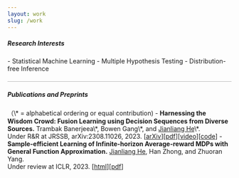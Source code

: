 ```yaml
---
layout: work
slug: /work
---
```

<h5> Research Interests</h5>
- Statistical Machine Learning
- Multiple Hypothesis Testing 
- Distribution-free Inference

<hr style="height:1px;opacity:0.3;color:gray;margin:20px 0px 15px 0px">

<h5> Publications and Preprints</h5>
（\* = alphabetical ordering or equal contribution)
- <b>Harnessing the Wisdom Crowd: Fusion Learning using Decision Sequences from Diverse Sources.</b>
  Trambak Banerjeea\*, Bowen Gang\*, and <u>Jianliang He</u>\*.<br>
  Under R&R at JRSSB, arXiv:2308.11026, 2023. [<a href="https://arxiv.org/abs/2308.11026">arXiv</a>][<a href="assets/files/IRT_jianliang.pdf">pdf</a>][<a href="https://drive.google.com/file/d/1rp_D84YKNKc9Xk9HnqRdVwV0ys6wvqYI/view">video</a>][<a href="https://github.com/trambakbanerjee/IRT/tree/main">code</a>]
- <b>Sample-efficient Learning of Infinite-horizon Average-reward MDPs with General Function Approximation.</b>
  <u>Jianliang He</u>, Han Zhong, and Zhuoran Yang.<br>
  Under review at ICLR, 2023. [<a href="https://openreview.net/forum?id=fq1wNrC2ai&">html</a>][<a href="assets/files/aRLFA.pdf">pdf</a>]
